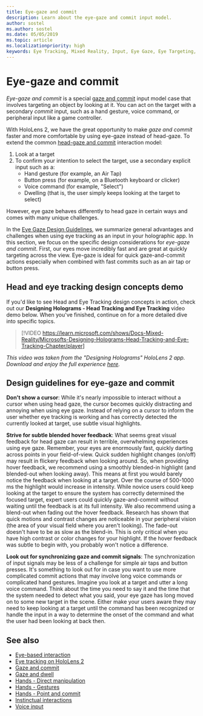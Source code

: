 ```yaml
---
title: Eye-gaze and commit
description: Learn about the eye-gaze and commit input model.
author: sostel
ms.author: sostel
ms.date: 05/05/2019
ms.topic: article
ms.localizationpriority: high
keywords: Eye Tracking, Mixed Reality, Input, Eye Gaze, Eye Targeting, HoloLens 2, Eye-based Selection, mixed reality headset, windows mixed reality headset, virtual reality headset, HoloLens, MRTK, Mixed Reality Toolkit, gaze
---
```


# Eye-gaze and commit

_Eye-gaze and commit_ is a special [gaze and commit](gaze-and-commit.md) input model case that involves targeting an object by looking at it. You can act on the target with a secondary _commit_ input, such as a hand gesture, voice command, or peripheral input like a game controller. 

With HoloLens 2, we have the great opportunity to make _gaze and commit_ faster and more comfortable by using eye-gaze instead of head-gaze. 
To extend the common [head-gaze and commit](gaze-and-commit.md) interaction model: 
1. Look at a target 
2. To confirm your intention to select the target, use a secondary explicit input such as a:  
   - Hand gesture (for example, an Air Tap)
   - Button press (for example, on a Bluetooth keyboard or clicker)
   - Voice command (for example, "Select")
   - Dwelling (that is, the user simply keeps looking at the target to select)

However, eye gaze behaves differently to head gaze in certain ways and comes with many unique challenges. 

In the [Eye Gaze Design Guidelines](eye-tracking.md), we summarize general advantages and challenges when using eye tracking as an input in your holographic app. 
In this section, we focus on the specific design considerations for _eye-gaze and commit_.
First, our eyes move incredibly fast and are great at quickly targeting across the view. 
Eye-gaze is ideal for quick gaze-and-commit actions especially when combined with fast commits such as an air tap or button press.

## Head and eye tracking design concepts demo

If you'd like to see Head and Eye Tracking design concepts in action, check out our **Designing Holograms - Head Tracking and Eye Tracking** video demo below. When you've finished, continue on for a more detailed dive into specific topics.

> [!VIDEO https://learn.microsoft.com/shows/Docs-Mixed-Reality/Microsofts-Designing-Holograms-Head-Tracking-and-Eye-Tracking-Chapter/player]

*This video was taken from the "Designing Holograms" HoloLens 2 app. Download and enjoy the full experience [here](https://aka.ms/dhapp).*
   
## Design guidelines for eye-gaze and commit

**Don't show a cursor**: 
While it's nearly impossible to interact without a cursor when using head gaze, the cursor becomes quickly distracting and annoying when using eye gaze. 
Instead of relying on a cursor to inform the user whether eye tracking is working and has correctly detected the currently looked at target, use subtle visual highlights.

**Strive for subtle blended hover feedback**: 
What seems great visual feedback for head gaze can result in terrible, overwhelming experiences using eye gaze. 
Remember, your eyes are enormously fast, quickly darting across points in your field-of-view. 
Quick sudden highlight changes (on/off) may result in flickery feedback when looking around. 
So, when providing hover feedback, we recommend using a smoothly blended-in highlight (and blended-out when looking away). 
This means at first you would barely notice the feedback when looking at a target. 
Over the course of 500-1000 ms the highlight would increase in intensity. 
While novice users could keep looking at the target to ensure the system has correctly determined the focused target, expert users could quickly gaze-and-commit without waiting until the feedback is at its full intensity. 
We also recommend using a blend-out when fading out the hover feedback. 
Research has shown that quick motions and contrast changes are noticeable in your peripheral vision (the area of your visual field where you aren't looking).
The fade-out doesn't have to be as slow as the blend-in. 
This is only critical when you have high contrast or color changes for your highlight. 
If the hover feedback was subtle to begin with, you probably won't notice a difference.

**Look out for synchronizing gaze and commit signals**: 
The synchronization of input signals may be less of a challenge for simple air taps and button presses. 
It's something to look out for in case you want to use more complicated commit actions that may involve long voice commands or complicated hand gestures. 
Imagine you look at a target and utter a long voice command. 
Think about the time you need to say it and the time that the system needed to detect what you said, your eye gaze has long moved on to some new target in the scene. 
Either make your users aware they may need to keep looking at a target until the command has been recognized or handle the input in a way to determine the onset of the command and what the user had been looking at back then.

## See also

* [Eye-based interaction](eye-gaze-interaction.md)
* [Eye tracking on HoloLens 2](eye-tracking.md)
* [Gaze and commit](gaze-and-commit.md)
* [Gaze and dwell](gaze-and-dwell.md)
* [Hands - Direct manipulation](direct-manipulation.md)
* [Hands - Gestures](gaze-and-commit.md#composite-gestures)
* [Hands - Point and commit](point-and-commit.md)
* [Instinctual interactions](interaction-fundamentals.md)
* [Voice input](voice-input.md)
